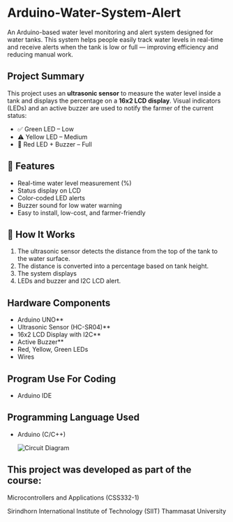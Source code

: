 # Arduino-Water-System-Alert

An Arduino-based water level monitoring and alert system designed for water tanks. This system helps people easily track water levels in real-time and receive alerts when the tank is low or full — improving efficiency and reducing manual work.

##  Project Summary

This project uses an **ultrasonic sensor** to measure the water level inside a tank and displays the percentage on a **16x2 LCD display**. Visual indicators (LEDs) and an active buzzer are used to notify the farmer of the current status:

- ✅ Green LED – Low
- ⚠️ Yellow LED – Medium
- 🔴 Red LED + Buzzer – Full

## 📌 Features

- Real-time water level measurement (%)
- Status display on LCD
- Color-coded LED alerts
- Buzzer sound for low water warning
- Easy to install, low-cost, and farmer-friendly

## 📄 How It Works

1. The ultrasonic sensor detects the distance from the top of the tank to the water surface.
2. The distance is converted into a percentage based on tank height.
3. The system displays
4. LEDs and buzzer and I2C LCD alert.

## Hardware Components
- Arduino UNO**
- Ultrasonic Sensor (HC-SR04)**  
- 16x2 LCD Display with I2C**  
- Active Buzzer**  
- Red, Yellow, Green LEDs
- Wires
  
## Program Use For Coding
 - Arduino IDE

## Programming Language Used
 - Arduino (C/C++)

   ![Circuit Diagram](https://img2.pic.in.th/pic/Screenshot-2568-05-16-at-12.28.29.png)
   
## This project was developed as part of the course:

Microcontrollers and Applications (CSS332-1)

Sirindhorn International Institute of Technology (SIIT)
Thammasat University
   
